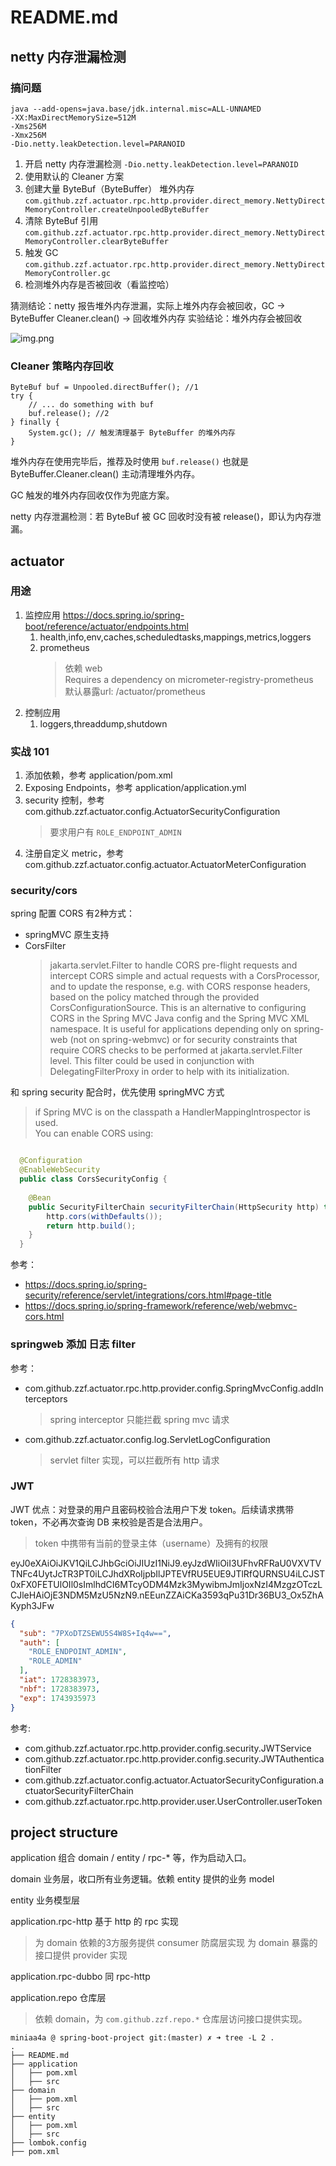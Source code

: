# README.md

## netty 内存泄漏检测

### 搞问题

```shell
java --add-opens=java.base/jdk.internal.misc=ALL-UNNAMED
-XX:MaxDirectMemorySize=512M
-Xms256M
-Xmx256M
-Dio.netty.leakDetection.level=PARANOID
```

1. 开启 netty 内存泄漏检测 `-Dio.netty.leakDetection.level=PARANOID`
1. 使用默认的 Cleaner 方案
1. 创建大量 ByteBuf（ByteBuffer） 堆外内存 `com.github.zzf.actuator.rpc.http.provider.direct_memory.NettyDirectMemoryController.createUnpooledByteBuffer`
1. 清除 ByteBuf 引用 `com.github.zzf.actuator.rpc.http.provider.direct_memory.NettyDirectMemoryController.clearByteBuffer`
1. 触发 GC `com.github.zzf.actuator.rpc.http.provider.direct_memory.NettyDirectMemoryController.gc`
1. 检测堆外内存是否被回收（看监控哈）

猜测结论：netty 报告堆外内存泄漏，实际上堆外内存会被回收，GC -> ByteBuffer Cleaner.clean() -> 回收堆外内存
实验结论：堆外内存会被回收

![img.png](README/img.png)

### Cleaner 策略内存回收

```text
ByteBuf buf = Unpooled.directBuffer(); //1
try {
    // ... do something with buf
    buf.release(); //2
} finally {
    System.gc(); // 触发清理基于 ByteBuffer 的堆外内存
}
```

堆外内存在使用完毕后，推荐及时使用 `buf.release()` 也就是 ByteBuffer.Cleaner.clean() 主动清理堆外内存。

GC 触发的堆外内存回收仅作为兜底方案。

netty 内存泄漏检测：若 ByteBuf 被 GC 回收时没有被 release()，即认为内存泄漏。

## actuator

### 用途

1. 监控应用 <https://docs.spring.io/spring-boot/reference/actuator/endpoints.html>
    1. health,info,env,caches,scheduledtasks,mappings,metrics,loggers
    1. prometheus
       > 依赖 web  
       > Requires a dependency on micrometer-registry-prometheus  
       > 默认暴露url: /actuator/prometheus
1. 控制应用
    1. loggers,threaddump,shutdown

### 实战 101

1. 添加依赖，参考 application/pom.xml
1. Exposing Endpoints，参考 application/application.yml
1. security 控制，参考 com.github.zzf.actuator.config.ActuatorSecurityConfiguration
   > 要求用户有 `ROLE_ENDPOINT_ADMIN`
1. 注册自定义 metric，参考 com.github.zzf.actuator.config.actuator.ActuatorMeterConfiguration

### security/cors

spring 配置 CORS 有2种方式：

- springMVC 原生支持
- CorsFilter
  > jakarta.servlet.Filter to handle CORS pre-flight requests and intercept CORS simple and actual requests with a CorsProcessor, and to update the response, e.g. with CORS response headers, based on the policy matched through the provided CorsConfigurationSource.
  This is an alternative to configuring CORS in the Spring MVC Java config and the Spring MVC XML namespace. It is useful for applications depending only on spring-web (not on spring-webmvc) or for security constraints that require CORS checks to be performed at jakarta.servlet.Filter level.
  This filter could be used in conjunction with DelegatingFilterProxy in order to help with its initialization.

和 spring security 配合时，优先使用 springMVC 方式
> if Spring MVC is on the classpath a HandlerMappingIntrospector is used.  
> You can enable CORS using:

```java

  @Configuration
  @EnableWebSecurity
  public class CorsSecurityConfig {
 
  	@Bean
  	public SecurityFilterChain securityFilterChain(HttpSecurity http) throws Exception {
  		http.cors(withDefaults());
  		return http.build();
  	}
  }
```

参考：
- <https://docs.spring.io/spring-security/reference/servlet/integrations/cors.html#page-title>
- <https://docs.spring.io/spring-framework/reference/web/webmvc-cors.html>

### springweb 添加 日志 filter

参考：
- com.github.zzf.actuator.rpc.http.provider.config.SpringMvcConfig.addInterceptors
  > spring interceptor 只能拦截 spring mvc 请求
- com.github.zzf.actuator.config.log.ServletLogConfiguration
  > servlet filter 实现，可以拦截所有 http 请求

### JWT

JWT 优点：对登录的用户且密码校验合法用户下发 token。后续请求携带 token，不必再次查询 DB 来校验是否是合法用户。
> token 中携带有当前的登录主体（username）及拥有的权限

eyJ0eXAiOiJKV1QiLCJhbGciOiJIUzI1NiJ9.eyJzdWIiOiI3UFhvRFRaU0VXVTVTNFc4UytJcTR3PT0iLCJhdXRoIjpbIlJPTEVfRU5EUE9JTlRfQURNSU4iLCJST0xFX0FETUlOIl0sImlhdCI6MTcyODM4Mzk3MywibmJmIjoxNzI4MzgzOTczLCJleHAiOjE3NDM5MzU5NzN9.nEEunZZAiCKa3593qPu31Dr36BU3_Ox5ZhAKyph3JFw

```json
{
  "sub": "7PXoDTZSEWU5S4W8S+Iq4w==",
  "auth": [
    "ROLE_ENDPOINT_ADMIN",
    "ROLE_ADMIN"
  ],
  "iat": 1728383973,
  "nbf": 1728383973,
  "exp": 1743935973
}
```

参考: 
- com.github.zzf.actuator.rpc.http.provider.config.security.JWTService
- com.github.zzf.actuator.rpc.http.provider.config.security.JWTAuthenticationFilter
- com.github.zzf.actuator.config.actuator.ActuatorSecurityConfiguration.actuatorSecurityFilterChain
- com.github.zzf.actuator.rpc.http.provider.user.UserController.userToken

## project structure

application 组合 domain / entity / rpc-* 等，作为启动入口。

domain 业务层，收口所有业务逻辑。依赖 entity 提供的业务 model

entity 业务模型层

application.rpc-http 基于 http 的 rpc 实现
> 为 domain 依赖的3方服务提供 consumer 防腐层实现
> 为 domain 暴露的接口提供 provider 实现

application.rpc-dubbo 同 rpc-http

application.repo 仓库层
> 依赖 domain，为 `com.github.zzf.repo.*` 仓库层访问接口提供实现。

```text
miniaa4a @ spring-boot-project git:(master) ✗ ➜ tree -L 2 .
.
├── README.md
├── application
│   ├── pom.xml
│   ├── src
├── domain
│   ├── pom.xml
│   ├── src
├── entity
│   ├── pom.xml
│   ├── src
├── lombok.config
├── pom.xml
```